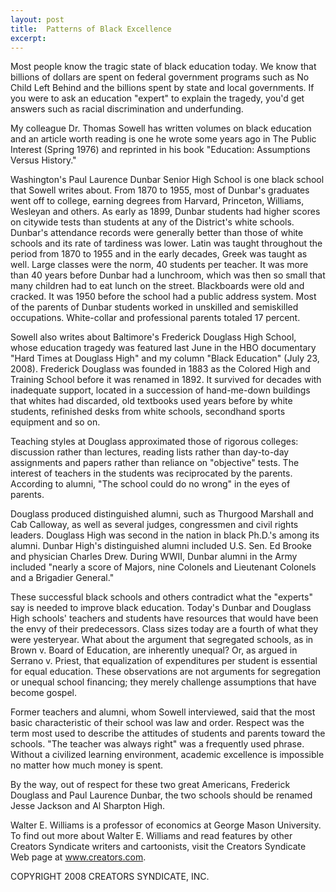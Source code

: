 ```yaml
---
layout: post
title:  Patterns of Black Excellence
excerpt:
---
```


Most people know the tragic state of black education today. We know that billions of dollars are spent on federal government programs such as No Child Left Behind and the billions spent by state and local governments. If you were to ask an education "expert" to explain the tragedy, you'd get answers such as racial discrimination and underfunding.

My colleague Dr. Thomas Sowell has written volumes on black education and an article worth reading is one he wrote some years ago in The Public Interest (Spring 1976) and reprinted in his book "Education: Assumptions Versus History."

Washington's Paul Laurence Dunbar Senior High School is one black school that Sowell writes about. From 1870 to 1955, most of Dunbar's graduates went off to college, earning degrees from Harvard, Princeton, Williams, Wesleyan and others. As early as 1899, Dunbar students had higher scores on citywide tests than students at any of the District's white schools. Dunbar's attendance records were generally better than those of white schools and its rate of tardiness was lower. Latin was taught throughout the period from 1870 to 1955 and in the early decades, Greek was taught as well. Large classes were the norm, 40 students per teacher. It was more than 40 years before Dunbar had a lunchroom, which was then so small that many children had to eat lunch on the street. Blackboards were old and cracked. It was 1950 before the school had a public address system. Most of the parents of Dunbar students worked in unskilled and semiskilled occupations. White-collar and professional parents totaled 17 percent.

Sowell also writes about Baltimore's Frederick Douglass High School, whose education tragedy was featured last June in the HBO documentary "Hard Times at Douglass High" and my column "Black Education" (July 23, 2008). Frederick Douglass was founded in 1883 as the Colored High and Training School before it was renamed in 1892. It survived for decades with inadequate support, located in a succession of hand-me-down buildings that whites had discarded, old textbooks used years before by white students, refinished desks from white schools, secondhand sports equipment and so on.

 Teaching styles at Douglass approximated those of rigorous colleges: discussion rather than lectures, reading lists rather than day-to-day assignments and papers rather than reliance on "objective" tests. The interest of teachers in the students was reciprocated by the parents. According to alumni, "The school could do no wrong" in the eyes of parents.

Douglass produced distinguished alumni, such as Thurgood Marshall and Cab Calloway, as well as several judges, congressmen and civil rights leaders. Douglass High was second in the nation in black Ph.D.'s among its alumni. Dunbar High's distinguished alumni included U.S. Sen. Ed Brooke and physician Charles Drew. During WWII, Dunbar alumni in the Army included "nearly a score of Majors, nine Colonels and Lieutenant Colonels and a Brigadier General."

These successful black schools and others contradict what the "experts" say is needed to improve black education. Today's Dunbar and Douglass High schools' teachers and students have resources that would have been the envy of their predecessors. Class sizes today are a fourth of what they were yesteryear. What about the argument that segregated schools, as in Brown v. Board of Education, are inherently unequal? Or, as argued in Serrano v. Priest, that equalization of expenditures per student is essential for equal education. These observations are not arguments for segregation or unequal school financing; they merely challenge assumptions that have become gospel.

Former teachers and alumni, whom Sowell interviewed, said that the most basic characteristic of their school was law and order. Respect was the term most used to describe the attitudes of students and parents toward the schools. "The teacher was always right" was a frequently used phrase. Without a civilized learning environment, academic excellence is impossible no matter how much money is spent.

By the way, out of respect for these two great Americans, Frederick Douglass and Paul Laurence Dunbar, the two schools should be renamed Jesse Jackson and Al Sharpton High.

Walter E. Williams is a professor of economics at George Mason University. To find out more about Walter E. Williams and read features by other Creators Syndicate writers and cartoonists, visit the Creators Syndicate Web page at www.creators.com.

COPYRIGHT 2008 CREATORS SYNDICATE, INC.
